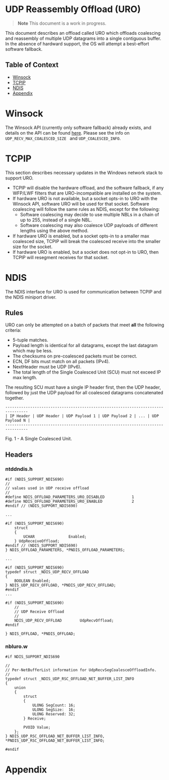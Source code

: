 # UDP Reassembly Offload (URO)

> **Note**
> This document is a work in progress.

This document describes an offload called URO which offloads coalescing and reassembly of multiple UDP datagrams into a single contiguous buffer.
In the absence of hardward support, the OS will attempt a best-effort software fallback.

## Table of Context

- [Winsock](#winsock)
- [TCPIP](#tcpip)
- [NDIS](#ndis)
- [Appendix](#appendix)

# Winsock

The Winsock API (currently only software fallback) already exists, and details on the API can be found [here](https://learn.microsoft.com/en-us/windows/win32/winsock/ipproto-udp-socket-options). Please see the info on `UDP_RECV_MAX_COALESCED_SIZE ` and `UDP_COALESCED_INFO`.

# TCPIP

This section describes necessary updates in the Windows network stack to support URO.

- TCPIP will disable the hardware offload, and the software fallback, if any WFP/LWF filters that are URO-incompatible are installed on the system.
- If hardware URO is not available, but a socket opts-in to URO with the Winsock API, software URO will be used for that socket. Software coalescing will follow the same rules as NDIS, except for the following:
    - Software coalescing may decide to use multiple NBLs in a chain of up to 255, instead of a single NBL.
    - Software coalescing may also coalesce UDP payloads of different lengths using the above method.
- If hardware URO is enabled, but a socket opts-in to a smaller max coalesced size, TCPIP will break the coalesced receive into the smaller size for the socket.
- If hardware URO is enabled, but a socket does not opt-in to URO, then TCPIP will resegment receives for that socket.

# NDIS

The NDIS interface for URO is used for communication between TCPIP and the NDIS miniport driver.

## Rules

URO can only be attempted on a batch of packets that meet **all** the following criteria:

- 5-tuple matches.
- Payload length is identical for all datagrams, except the last datagram which may be less.
- The checksums on pre-coalesced packets must be correct.
- ECN, DF bits must match on all packets (IPv4).
- NextHeader must be UDP (IPv6).
- The total length of the Single Coalesced Unit (SCU) must not exceed IP max length.

The resulting SCU must have a single IP header first, then the UDP header, followed by just the UDP payload for all coalesced datagrams concatenated together. 
```
--------------------------------------------------------------------------------
| IP Header | UDP Header | UDP Payload 1 | UDP Payload 2 | ... | UDP Payload N |
--------------------------------------------------------------------------------
```
Fig. 1 - A Single Coalesced Unit.


## Headers

### ntddndis.h
```
#if (NDIS_SUPPORT_NDIS690)
//
// values used in UDP receive offload
//
#define NDIS_OFFLOAD_PARAMETERS_URO_DISABLED            1
#define NDIS_OFFLOAD_PARAMETERS_URO_ENABLED             2
#endif // (NDIS_SUPPORT_NDIS690)

...

#if (NDIS_SUPPORT_NDIS690)
    struct
    {
        UCHAR               Enabled;
    } UdpReceiveOffload;
#endif // (NDIS_SUPPORT_NDIS690)
} NDIS_OFFLOAD_PARAMETERS, *PNDIS_OFFLOAD_PARAMETERS;

...

#if (NDIS_SUPPORT_NDIS690)
typedef struct _NDIS_UDP_RECV_OFFLOAD
{
    BOOLEAN Enabled;
} NDIS_UDP_RECV_OFFLOAD, *PNDIS_UDP_RECV_OFFLOAD;
#endif
...

#if (NDIS_SUPPORT_NDIS690)
    //
    // UDP Receive Offload
    //
    NDIS_UDP_RECV_OFFLOAD        UdpRecvOffload;
#endif

} NDIS_OFFLOAD, *PNDIS_OFFLOAD;
```

### nbluro.w
```
#if NDIS_SUPPORT_NDIS690

//
// Per-NetBufferList information for UdpRecvSegCoalesceOffloadInfo.
//
typedef struct _NDIS_UDP_RSC_OFFLOAD_NET_BUFFER_LIST_INFO
{
    union
    {
        struct
        {
            ULONG SegCount: 16;
            ULONG SegSize:  16;
            ULONG Reserved: 32;
        } Receive;

        PVOID Value;
    };
} NDIS_UDP_RSC_OFFLOAD_NET_BUFFER_LIST_INFO, *PNDIS_UDP_RSC_OFFLOAD_NET_BUFFER_LIST_INFO;

#endif
```

# Appendix
